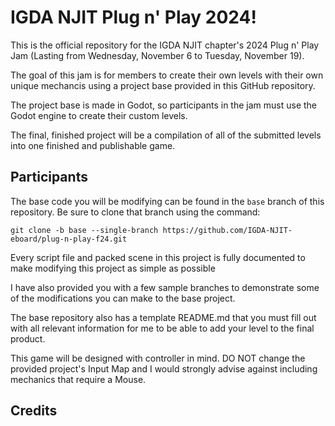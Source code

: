 # IGDA NJIT Plug n' Play 2024!
This is the official repository for the IGDA NJIT chapter's 2024 Plug n' Play Jam (Lasting from Wednesday, November 6 to Tuesday, November 19).

The goal of this jam is for members to create their own levels with their own unique mechancis using a project base provided in this GitHub repository.

The project base is made in Godot, so participants in the jam must use the Godot engine to create their custom levels.

The final, finished project will be a compilation of all of the submitted levels into one finished and publishable game.

## Participants
The base code you will be modifying can be found in the `base` branch of this repository. Be sure to clone that branch using the command:
```
git clone -b base --single-branch https://github.com/IGDA-NJIT-eboard/plug-n-play-f24.git
```
Every script file and packed scene in this project is fully documented to make modifying this project as simple as possible

I have also provided you with a few sample branches to demonstrate some of the modifications you can make to the base project.

The base repository also has a template README.md that you must fill out with all relevant information for me to be able to add your level to the final product.

This game will be designed with controller in mind. DO NOT change the provided project's Input Map and I would strongly advise against including mechanics that require a Mouse.

## Credits

